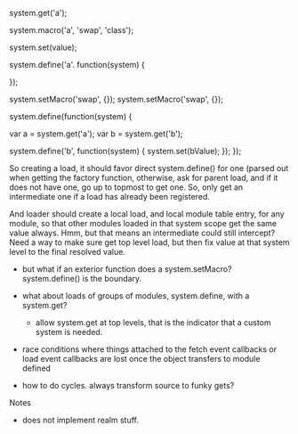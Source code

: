 system.get('a');

system.macro('a', 'swap', 'class');


system.set(value);

system.define('a'. function(system) {

});


system.setMacro('swap', {});
system.setMacro('swap', {});




system.define(function(system) {

  var a = system.get('a');
  var b = system.get('b');

  system.define('b', function(system) {
    system.set(bValue);
  });
});


So creating a load, it should favor direct system.define() for one (parsed out when getting the factory function, otherwise, ask for parent load, and if it does not
have one, go up to topmost to get one. So, only get an intermediate one if a load
has already been registered.

And loader should create a local load, and local module table entry, for any module,
so that other modules loaded in that system scope get the same value always. Hmm,
but that means an intermediate could still intercept? Need a way to make sure get top
level load, but then fix value at that system level to the final resolved value.

* but what if an exterior function does a system.setMacro?
  system.define() is the boundary.

* what about loads of groups of modules, system.define, with a system.get?
  * allow system.get at top levels, that is the indicator that a custom
    system is needed.

* race conditions where things attached to the fetch event callbacks or load
  event callbacks are lost once the object transfers to module defined

* how to do cycles. always transform source to funky gets?

Notes

* does not implement realm stuff.